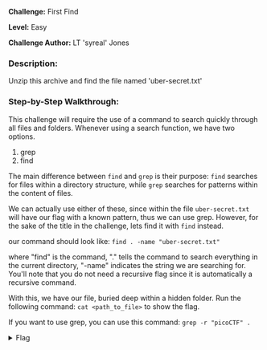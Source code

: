 **Challenge:** First Find

**Level:** Easy

**Challenge Author:** LT 'syreal' Jones

### Description: 
Unzip this archive and find the file named 'uber-secret.txt'

### Step-by-Step Walkthrough:
This challenge will require the use of a command to search quickly through all files and folders. Whenever using a search function, we have two options. 

1. grep
2. find

The main difference between `find` and `grep` is their purpose: `find` searches for files within a directory structure, while `grep` searches for patterns within the content of files. 

We can actually use either of these, since within the file `uber-secret.txt` will have our flag with a known pattern, thus we can use grep. However, for the sake of the title in the challenge, lets find it with `find` instead.

our command should look like: `find . -name "uber-secret.txt"`

where "find" is the command, "." tells the command to search everything in the current directory, "-name" indicates the string we are searching for. You'll note that you do not need a recursive flag since it is automatically a recursive command.

With this, we have our file, buried deep within a hidden folder. Run the following command: `cat <path_to_file>` to show the flag.

If you want to use grep, you can use this command: `grep -r "picoCTF" .`

<details><summary>Flag</summary>
    <pre>
    picoCTF{f1nd_15_f457_ab443fd1}
    </pre>
   </details>